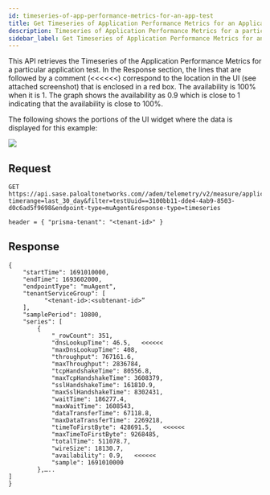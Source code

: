 ```yaml
---
id: timeseries-of-app-performance-metrics-for-an-app-test
title: Get Timeseries of Application Performance Metrics for an Application Test
description: Timeseries of Application Performance Metrics for a particular application test
sidebar_label: Get Timeseries of Application Performance Metrics for an Application Test
---
```


This API retrieves the Timeseries of the Application Performance Metrics for a particular application test. In the Response section, the lines that are followed by a comment (<<<<<<) correspond to the location in the UI (see attached screenshot) that is enclosed in a red box. The availability is 100% when it is 1. The graph shows the availability as 0.9 which is close to 1 indicating that the availability is close to 100%.

The following shows the portions of the UI widget where the data is displayed for this example:

![](/sase/img/adem/DOCS-3770-timeseries-of-app-performance-metrics-for-app-test.png)


## Request

    GET https://api.sase.paloaltonetworks.com//adem/telemetry/v2/measure/application/metric? timerange=last_30_day&filter=testUuid==3100bb11-dde4-4ab9-8503-d0c6ad5f9698&endpoint-type=muAgent&response-type=timeseries
     
    header = { "prisma-tenant": "<tenant-id>" }


## Response

    {
        "startTime": 1691010000,
        "endTime": 1693602000,
        "endpointType": "muAgent",
        "tenantServiceGroup": [
              "<tenant-id>:<subtenant-id>”
        ],
        "samplePeriod": 10800,
        "series": [
            {
                "_rowCount": 351,
                "dnsLookupTime": 46.5,   <<<<<<
                "maxDnsLookupTime": 408,
                "throughput": 767161.6,
                "maxThroughput": 2836784,
                "tcpHandshakeTime": 80556.8,
                "maxTcpHandshakeTime": 3608379,
                "sslHandshakeTime": 161810.9,
                "maxSslHandshakeTime": 8302431,
                "waitTime": 186277.4,
                "maxWaitTime": 1608543,
                "dataTransferTime": 67118.8,
                "maxDataTransferTime": 2269218,
                "timeToFirstByte": 428691.5,   <<<<<<
                "maxTimeToFirstByte": 9268485,
                "totalTime": 511078.7,
                "wireSize": 18130.7,
                "availability": 0.9,   <<<<<<
                "sample": 1691010000
            },…..
    ]
    }

